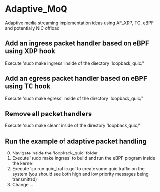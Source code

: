 # Adaptive_MoQ
Adaptive media streaming implementation ideas using AF_XDP, TC, eBPF and potentially NIC offload

## Add an ingress packet handler based on eBPF using XDP hook ##
Execute 'sudo make ingress' inside of the directory 'loopback_quic/'

## Add an egress packet handler based on eBPF using TC hook ##
Execute 'sudo make egress' inside of the directory 'loopback_quic/'

## Remove all packet handlers ##
Execute 'sudo make clean' inside of the directory 'loopback_quic/'

## Run the example of adaptive packet handling ##
0)  Navigate inside the 'loopback_quic' folder
1)  Execute 'sudo make ingress' to build and run the eBPF program inside the kernel
2)  Execute 'go run quic_traffic.go' to create some quic traffic on the system
    (you should see both high and low priority messages being transmitted)
3)  Change ...
